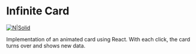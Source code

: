 # Infinite Card

[![N|Solid](https://i.ibb.co/PxTMPJ9/btn.png)](https://cheatsnake.github.io/InfiniteCard)

Implementation of an animated card using React. With each click, the card turns over and shows new data.
